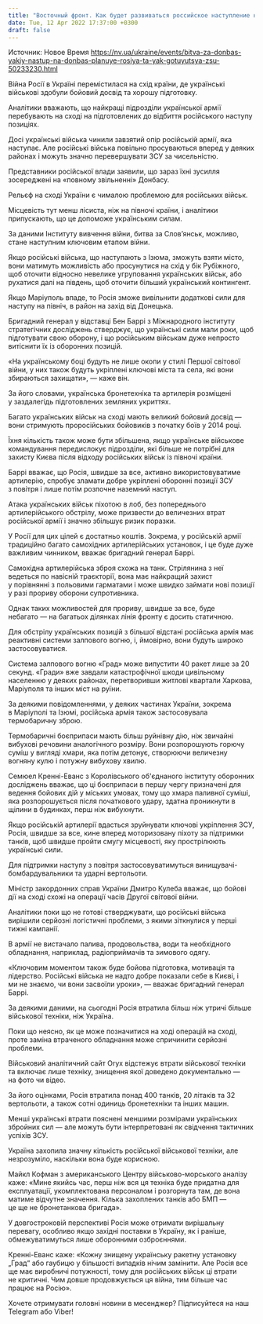 ```yaml
---
title: "Восточный фронт. Как будет развиваться российское наступление на Донбассе и что может сдержать РФ"
date: Tue, 12 Apr 2022 17:37:00 +0300
draft: false
---
```

Источник: Новое Время https://nv.ua/ukraine/events/bitva-za-donbas-yakiy-nastup-na-donbas-planuye-rosiya-ta-yak-gotuyutsya-zsu-50233230.html


Війна Росії в Україні перемістилася на схід країни, де українські військові здобули бойовий досвід та хорошу підготовку.

Аналітики вважають, що найкращі підрозділи української армії перебувають на сході на підготовлених до відбиття російського наступу позиціях.

Досі українські війська чинили завзятий опір російській армії, яка наступає. Але російські війська повільно просуваються вперед у деяких районах і можуть значно перевершувати ЗСУ за чисельністю.

Представники російської влади заявили, що зараз їхні зусилля зосереджені на «повному звільненні» Донбасу.

Рельєф на сході України є чималою проблемою для російських військ.

Місцевість тут менш лісиста, ніж на півночі країни, і аналітики припускають, що це допоможе українським силам.

За даними Інституту вивчення війни, битва за Слов’янськ, можливо, стане наступним ключовим етапом війни.

Якщо російські війська, що наступають з Ізюма, зможуть взяти місто, вони матимуть можливість або просунутися на схід у бік Рубіжного, щоб оточити відносно невелике угруповання українських військ, або рухатися далі на південь, щоб оточити більший український контингент.

Якщо Маріуполь впаде, то Росія зможе вивільнити додаткові сили для наступу на північ, в район на захід від Донецька.

Бригадний генерал у відставці Бен Баррі з Міжнародного інституту стратегічних досліджень стверджує, що українські сили мали роки, щоб підготувати свою оборону, і що російським військам дуже непросто витіснити їх із оборонних позицій.

«На українському боці будуть не лише окопи у стилі Першої світової війни, у них також будуть укріплені ключові міста та села, які вони збираються захищати», — каже він.

За його словами, українська бронетехніка та артилерія розміщені у заздалегідь підготовлених земляних укриттях.

Багато українських військ на сході мають великий бойовий досвід — вони стримують проросійських бойовиків з початку боїв у 2014 році.

Їхня кількість також може бути збільшена, якщо українське військове командування передислокує підрозділи, які більше не потрібні для захисту Києва після відходу російських військ із півночі країни.

Баррі вважає, що Росія, швидше за все, активно використовуватиме артилерію, спробує зламати добре укріплені оборонні позиції ЗСУ з повітря і лише потім розпочне наземний наступ.

Атака українських військ піхотою в лоб, без попереднього артилерійського обстрілу, може призвести до величезних втрат російської армії і значно збільшує ризик поразки.

У Росії для цих цілей є достатньо коштів. Зокрема, у російській армії традиційно багато самохідних артилерійських установок, і це буде дуже важливим чинником, вважає бригадний генерал Баррі.

Самохідна артилерійська зброя схожа на танк. Стрілянина з неї ведеться по навісній траєкторії, вона має найкращий захист у порівнянні з польовими гарматами і може швидко займати нові позиції у разі прориву оборони супротивника.

Однак таких можливостей для прориву, швидше за все, буде небагато — на багатьох ділянках лінія фронту є досить статичною.

Для обстрілу українських позицій з більшої відстані російська армія має реактивні системи залпового вогню, і, ймовірно, вони будуть широко застосовуватися.

Система залпового вогню «Град» може випустити 40 ракет лише за 20 секунд. «Гради» вже завдали катастрофічної шкоди цивільному населенню у деяких районах, перетворивши житлові квартали Харкова, Маріуполя та інших міст на руїни.

За деякими повідомленнями, у деяких частинах України, зокрема в Маріуполі та Ізюмі, російська армія також застосовувала термобаричну зброю.

Термобаричні боєприпаси мають більш руйнівну дію, ніж звичайні вибухові речовини аналогічного розміру. Вони розпорошують горючу суміш у вигляді хмари, яка потім детонує, створюючи величезну вогняну кулю і потужну вибухову хвилю.

Семюел Кренні-Еванс з Королівського об'єднаного інституту оборонних досліджень вважає, що ці боєприпаси в першу чергу призначені для ведення бойових дій у міських умовах, тому що хмара паливної суміші, яка розпорошується після початкового удару, здатна проникнути в щілини в будинках, перш ніж вибухнути.

Якщо російській артилерії вдасться зруйнувати ключові укріплення ЗСУ, Росія, швидше за все, кине вперед моторизовану піхоту за підтримки танків, щоб швидше пройти смугу місцевості, яку прострілюють українські сили.

Для підтримки наступу з повітря застосовуватимуться винищувачі-бомбардувальники та ударні вертольоти.

Міністр закордонних справ України Дмитро Кулеба вважає, що бойові дії на сході схожі на операції часів Другої світової війни.

Аналітики поки що не готові стверджувати, що російські війська вирішили серйозні логістичні проблеми, з якими зіткнулися у перші тижні кампанії.

В армії не вистачало палива, продовольства, води та необхідного обладнання, наприклад, радіоприймачів та зимового одягу.

«Ключовим моментом також буде бойова підготовка, мотивація та лідерство. Російські війська не надто добре показали себе в Києві, і ми не знаємо, чи вони засвоїли уроки», — вважає бригадний генерал Баррі.

За деякими даними, на сьогодні Росія втратила більш ніж утричі більше військової техніки, ніж Україна.

Поки що неясно, як це може позначитися на ході операцій на сході, проте заміна втраченого обладнання може спричинити серйозні проблеми.

Військовий аналітичний сайт Oryx відстежує втрати військової техніки та включає лише техніку, знищення якої доведено документально — на фото чи відео.

За його оцінками, Росія втратила понад 400 танків, 20 літаків та 32 вертольоти, а також сотні одиниць бронетехніки та інших машин.

Менші українські втрати пояснені меншими розмірами українських збройних сил — але можуть бути інтерпретовані як свідчення тактичних успіхів ЗСУ.

Україна захопила значну кількість російської військової техніки, але незрозуміло, наскільки вона буде корисною.

Майкл Кофман з американського Центру військово-морського аналізу каже: «Мине якийсь час, перш ніж вся ця техніка буде придатна для експлуатації, укомплектована персоналом і розгорнута там, де вона матиме відчутне значення. Кілька захоплених танків або БМП — це ще не бронетанкова бригада».

У довгостроковій перспективі Росія може отримати вирішальну перевагу, особливо якщо західні поставки в Україну, як і раніше, обмежуватимуться лише оборонними озброєннями.

Кренні-Еванс каже: «Кожну знищену українську ракетну установку „Град“ або гаубицю у більшості випадків нічим замінити. Але Росія все ще має виробничі потужності, тому для російських військ ці втрати не критичні. Чим довше продовжується ця війна, тим більше час працює на Росію».

Хочете отримувати головні новини в месенджер? Підписуйтеся на наш Telegram або Viber!
